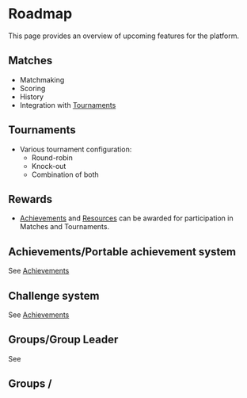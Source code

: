 # Roadmap
This page provides an overview of upcoming features for the platform. 


## Matches
* Matchmaking
* Scoring
* History
* Integration with [Tournaments](/articles/Roadmap)

## Tournaments
* Various tournament configuration:
	* Round-robin
	* Knock-out
	* Combination of both

## Rewards
* [Achievements](/articles/Achievements) and [Resources](/articles/Resources) can be awarded for participation in Matches and Tournaments.

## Achievements/Portable achievement system
See [Achievements](/articles/Achievements)  

## Challenge system
See [Achievements](/articles/Achievements)

##  Groups/Group Leader
See

## Groups / 